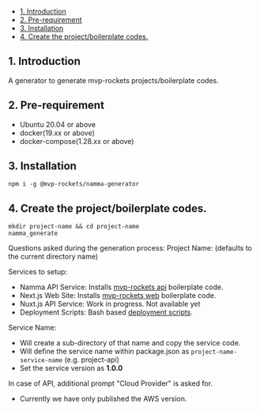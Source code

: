 - [1. Introduction](#1-introduction)
- [2. Pre-requirement](#2-pre-requirement)
- [3. Installation](#3-installation)
- [4. Create the project/boilerplate codes.](#4-create-the-projectboilerplate-codes)

## 1. Introduction

A generator to generate mvp-rockets projects/boilerplate codes.

## 2. Pre-requirement

- Ubuntu 20.04 or above
- docker(19.xx or above) 
- docker-compose(1.28.xx or above)

## 3. Installation

```
npm i -g @mvp-rockets/namma-generator

```

## 4. Create the project/boilerplate codes.

```
mkdir project-name && cd project-name
namma_generate
```

Questions asked during the generation process:
Project Name: (defaults to the current directory name)

Services to setup:
  - Namma API Service: Installs [mvp-rockets api](https://github.com/mvp-rockets/backend-core) boilerplate code.
  - Next.js Web Site: Installs [mvp-rockets web](https://github.com/mvp-rockets/frontend-nextjs-core) boilerplate code.
  - Nuxt.js API Service: Work in progress. Not available yet
  - Deployment Scripts: Bash based [deployment scripts](https://github.com/mvp-rockets/deployment_scripts).

Service Name: 
  - Will create a sub-directory of that name and copy the service code.
  - Will define the service name within package.json as `project-name-service-name` (e.g. project-api)
  - Set the service version as **1.0.0**

In case of API, additional prompt "Cloud Provider" is asked for.
- Currently we have only published the AWS version.